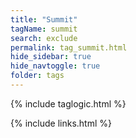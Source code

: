 ```yaml
---
title: "Summit"
tagName: summit
search: exclude
permalink: tag_summit.html
hide_sidebar: true
hide_navtoggle: true
folder: tags
---
```


{% include taglogic.html %}

{% include links.html %}
